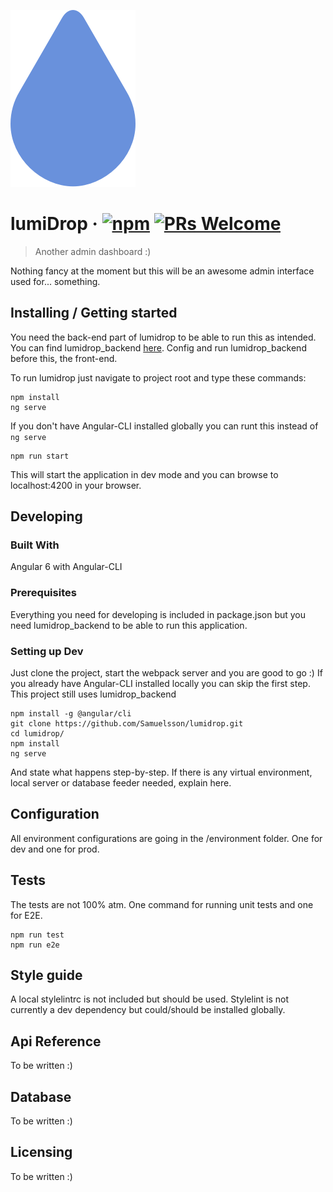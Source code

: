 ![lumiDrop logo](./src/assets/images/lumidrop_logo.png)
# lumiDrop &middot; [![npm](https://img.shields.io/npm/v/npm.svg?style=flat-square)](https://www.npmjs.com/package/npm) [![PRs Welcome](https://img.shields.io/badge/PRs-welcome-brightgreen.svg?style=flat-square)](http://makeapullrequest.com)
> Another admin dashboard :)

Nothing fancy at the moment but this will be an awesome admin interface used for... something.

## Installing / Getting started

You need the back-end part of lumidrop to be able to run this as intended. You can find lumidrop_backend [here](https://github.com/Samuelsson/lumidrop_backend).
Config and run lumidrop_backend before this, the front-end.

To run lumidrop just navigate to project root and type these commands:

```shell
npm install
ng serve
```

If you don't have Angular-CLI installed globally you can runt this instead of `ng serve`

```shell
npm run start
```

This will start the application in dev mode and you can browse to localhost:4200 in your browser.

## Developing

### Built With
Angular 6 with Angular-CLI

### Prerequisites
Everything you need for developing is included in package.json but you need lumidrop_backend to be able to run this application.

### Setting up Dev

Just clone the project, start the webpack server and you are good to go :) If you already have Angular-CLI installed locally you can skip the first step.
This project still uses lumidrop_backend

```shell
npm install -g @angular/cli
git clone https://github.com/Samuelsson/lumidrop.git
cd lumidrop/
npm install
ng serve
```

And state what happens step-by-step. If there is any virtual environment, local server or database feeder needed, explain here.

## Configuration

All environment configurations are going in the /environment folder. One for dev and one for prod.

## Tests

The tests are not 100% atm.
One command for running unit tests and one for E2E.

```shell
npm run test
npm run e2e
```

## Style guide

A local stylelintrc is not included but should be used. Stylelint is not currently a dev dependency but could/should be installed globally.

## Api Reference

To be written :)

## Database

To be written :)

## Licensing

To be written :)
